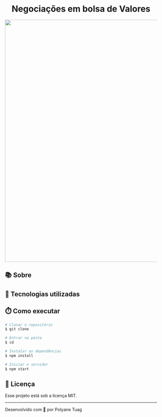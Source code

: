 <div align="center" justify-content="space-between">
  <h1>Negociações em bolsa de Valores</h1>
</div>

<div align="center">
    <img width= '800' src="" /> 
</div>

## 📚 Sobre

## 🚀 Tecnologias utilizadas

## ⏱️ Como executar

```bash
# Clonar o repositório
$ git clone

# Entrar na pasta
$ cd

# Instalar as dependências
$ npm install

# Iniciar o servidor
$ npm start
```

## 📝 Licença

Esse projeto está sob a licença MIT.

---

Desenvolvido com 💜 por Polyane Tuag

